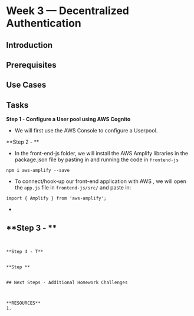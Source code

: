 # Week 3 — Decentralized Authentication

 
## Introduction

## Prerequisites


## Use Cases

## Tasks

**Step 1 - Configure a User pool using AWS Cognito**
- We will first use the AWS Console to configure a Userpool.

**Step 2 - **
- In the front-end-js folder, we will install the AWS Amplify libraries in the package.json file by pasting in and running the code in ```frontend-js```
```
npm i aws-amplify --save
```

- To connect/hook-up our front-end application with AWS , we will open the ```app.js``` file in ```frontend-js/src/``` and paste in:
```
import { Amplify } from 'aws-amplify';
```

-
**Step 3 - **
-
```


**Step 4 - T**


**Step **


## Next Steps - Additional Homework Challenges



**RESOURCES**
1. 
